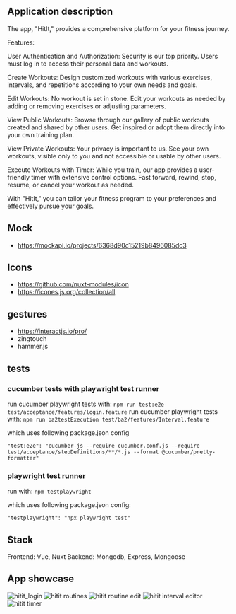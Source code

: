 ## Application description
The app, "HitIt," provides a comprehensive platform for your fitness journey.

Features:

User Authentication and Authorization: Security is our top priority. Users must log in to access their personal data and workouts.

Create Workouts: Design customized workouts with various exercises, intervals, and repetitions according to your own needs and goals.

Edit Workouts: No workout is set in stone. Edit your workouts as needed by adding or removing exercises or adjusting parameters.

View Public Workouts: Browse through our gallery of public workouts created and shared by other users. Get inspired or adopt them directly into your own training plan.

View Private Workouts: Your privacy is important to us. See your own workouts, visible only to you and not accessible or usable by other users.

Execute Workouts with Timer: While you train, our app provides a user-friendly timer with extensive control options. Fast forward, rewind, stop, resume, or cancel your workout as needed.

With "HitIt," you can tailor your fitness program to your preferences and effectively pursue your goals.
## Mock
- https://mockapi.io/projects/6368d90c15219b8496085dc3

## Icons
- https://github.com/nuxt-modules/icon
- https://icones.js.org/collection/all

## gestures
- https://interactjs.io/pro/
- zingtouch
- hammer.js

## tests
### cucumber tests with playwright test runner
run cucumber playwright tests with: `npm run test:e2e test/acceptance/features/login.feature`
run cucumber playwright tests with: `npm run ba2testExecution test/ba2/features/Interval.feature`

which uses following package.json config 
```
"test:e2e": "cucumber-js --require cucumber.conf.js --require test/acceptance/stepDefinitions/**/*.js --format @cucumber/pretty-formatter"
```
### playwright test runner
run with: `npm testplaywright`

which uses following package.json config:
```
"testplaywright": "npx playwright test"
```
## Stack
Frontend: Vue, Nuxt
Backend: Mongodb, Express, Mongoose
## App showcase
![hitit_login](https://github.com/emanuelgostner/hitit_frontend/assets/13123637/7664eb6a-e686-448c-9242-04387bde95fe)
![hitit routines](https://github.com/emanuelgostner/hitit_frontend/assets/13123637/8601066c-479a-4bad-baf1-3f4b3f912765)
![hitit routine edit](https://github.com/emanuelgostner/hitit_frontend/assets/13123637/c374b2f2-cb98-49a8-b26f-a21bee66dff1)
![hitit interval editor](https://github.com/emanuelgostner/hitit_frontend/assets/13123637/ed9583e6-56d1-498a-ba24-17f61b936371)
![hitit timer](https://github.com/emanuelgostner/hitit_frontend/assets/13123637/a62615d6-8df2-4d9c-9750-aaacaf984437)
